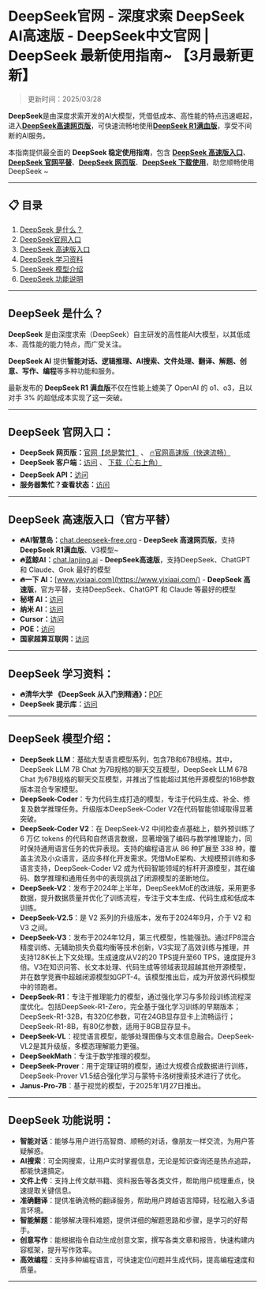 # DeepSeek官网 - 深度求索 DeepSeek AI高速版 - DeepSeek中文官网 | DeepSeek 最新使用指南~ 【3月最新更新】

> 更新时间：2025/03/28     

**DeepSeek**是由深度求索开发的AI大模型，凭借低成本、高性能的特点迅速崛起，进入[**DeepSeek高速网页版**](https://chat.yixiaai.com)，可快速流畅地使用[**DeepSeek R1满血版**](https://chat.yixiaai.com)，享受不间断的AI服务。

本指南提供最全面的 **DeepSeek 稳定使用指南**，包含 [**DeepSeek 高速版入口**](https://chat.yixiaai.com)、[**DeepSeek 官网平替**](https://chat.lanjing.ai)、[**DeepSeek 网页版**](https://chat.yixiaai.com)、[**DeepSeek 下载使用**](https://chat.lanjing.ai)，助您顺畅使用 DeepSeek ~

---

## 📋 目录

1. [DeepSeek 是什么？](#deepseek-是什么)
2. [DeepSeek官网入口](#deepseek-官网入口)
3. [DeepSeek 高速版入口](#deepseek-高速版入口)
4. [DeepSeek 学习资料](#deepseek-学习资料)
5. [DeepSeek 模型介绍](#deepseek-模型介绍)
6. [DeepSeek 功能说明](#deepseek-功能说明)

---

## DeepSeek 是什么？

**DeepSeek** 是由深度求索（DeepSeek）自主研发的高性能AI大模型，以其低成本、高性能的能力特点，而广受关注。   

**DeepSeek AI** 提供**智能对话、逻辑推理、AI搜索、文件处理、翻译、解题、创意、写作、编程**等多种功能和服务。   

最新发布的 **DeepSeek R1 满血版**不仅在性能上媲美了 OpenAI 的 o1、o3，且以对手 3% 的超低成本实现了这一突破。

---

## DeepSeek 官网入口：

* **DeepSeek 网页版：**[官网【总是繁忙】](https://www.deepseek.com/)  、  [🔥官网高速版（快速流畅）](https://chat.yixiaai.com)
* **DeepSeek 客户端：**[访问](https://download.deepseek.com/app/) 、 [下载（👆右上角）](https://chat.yixiaai.com) 
* **DeepSeek API：**[访问](https://platform.deepseek.com/)
* **服务器繁忙？查看状态：**[访问](https://status.deepseek.com/)

---

## DeepSeek 高速版入口（官方平替）

* **🔥AI智慧岛：**[chat.deepseek-free.org](https://chat.yixiaai.com/) - **DeepSeek 高速网页版**，支持 **DeepSeek R1满血版**、V3模型~
* **🔥蓝鲸AI：**[chat.lanjing.ai](https://chat.lanjing.ai/) - **DeepSeek高速版**，支持DeepSeek、ChatGPT 和 Claude、Grok 最好的模型
* **🔥一下 AI：**[www.yixiaai.com](https://www.yixiaai.com/) - **DeepSeek 高速版**，官方平替，支持DeepSeek、ChatGPT 和 Claude 等最好的模型
* **秘塔 AI：**[访问](https://metaso.cn/)
* **纳米 AI：**[访问](https://www.n.cn/)
* **Cursor：**[访问](https://www.cursor.com/)
* **POE：**[访问](https://poe.com/DeepSeek-R1)
* **国家超算互联网：**[访问](https://chat.scnet.cn/)

---

## DeepSeek 学习资料：

* **🔥清华大学 《DeepSeek 从入门到精通》：**[PDF](https://mp.weixin.qq.com/s/urum7plpWBxFPlBEnLNaLA)
* **DeepSeek 提示库：**[访问](https://api-docs.deepseek.com/zh-cn/prompt-library/)

---

## DeepSeek 模型介绍：

- **DeepSeek LLM**：基础大型语言模型系列，包含7B和67B规格。其中，DeepSeek LLM 7B Chat 为7B规格的聊天交互模型，DeepSeek LLM 67B Chat 为67B规格的聊天交互模型，并推出了性能超过其他开源模型的16B参数版本混合专家模型。
- **DeepSeek-Coder**：专为代码生成打造的模型，专注于代码生成、补全、修复及数学推理任务。升级版本DeepSeek-Coder V2在代码智能领域取得显著突破。
- **DeepSeek-Coder V2**：在 DeepSeek-V2 中间检查点基础上，额外预训练了 6 万亿 tokens 的代码和自然语言数据，显著增强了编码与数学推理能力，同时保持通用语言任务的优异表现。支持的编程语言从 86 种扩展至 338 种，覆盖主流及小众语言，适应多样化开发需求。凭借MoE架构、大规模预训练和多语言支持，DeepSeek-Coder V2 成为代码智能领域的标杆开源模型，其在编码、数学推理和通用任务中的表现挑战了闭源模型的垄断地位。
- **DeepSeek-V2**：发布于2024年上半年，DeepSeekMoE的改进版，采用更多数据，提升数据质量并优化了训练流程，专注于文本生成、代码生成和低成本训练。
- **DeepSeek-V2.5**：是 V2 系列的升级版本，发布于2024年9月，介于 V2 和 V3 之间。
- **DeepSeek-V3**：发布于2024年12月，第三代模型，性能强劲。通过FP8混合精度训练、无辅助损失负载均衡等技术创新，V3实现了高效训练与推理，并支持128K长上下文处理。生成速度从V2的20 TPS提升至60 TPS，速度提升3倍。V3在知识问答、长文本处理、代码生成等领域表现超越其他开源模型，并在数学竞赛中超越闭源模型如GPT-4。该模型推出后，成为开放源代码模型中的领跑者。
- **DeepSeek-R1**：专注于推理能力的模型，通过强化学习与多阶段训练流程深度优化。包括DeepSeek-R1-Zero，完全基于强化学习训练的早期版本；DeepSeek-R1-32B，有320亿参数，可在24GB显存显卡上流畅运行；DeepSeek-R1-8B，有80亿参数，适用于8GB显存显卡。
- **DeepSeek-VL**：视觉语言模型，能够处理图像与文本信息融合。DeepSeek-VL2是其升级版，多模态理解能力更强。
- **DeepSeekMath**：专注于数学推理的模型。
- **DeepSeek-Prover**：用于定理证明的模型，通过大规模合成数据进行训练，DeepSeek-Prover V1.5结合强化学习与蒙特卡洛树搜索技术进行了优化。
- **Janus-Pro-7B**：基于视觉的模型，于2025年1月27日推出。

---

## DeepSeek 功能说明：

- **智能对话**：能够与用户进行高智商、顺畅的对话，像朋友一样交流，为用户答疑解惑。
- **AI搜索**：可全网搜索，让用户实时掌握信息，无论是知识查询还是热点追踪，都能快速搞定。
- **文件上传**：支持上传文献书籍、资料报告等各类文件，帮助用户梳理重点，快速提取关键信息。
- **准确翻译**：提供准确流畅的翻译服务，帮助用户跨越语言障碍，轻松融入多语言环境。
- **智能解题**：能够解决理科难题，提供详细的解题思路和步骤，是学习的好帮手。
- **创意写作**：能根据指令自动生成创意文案，撰写各类文章和报告，快速构建内容框架，提升写作效率。
- **高效编程**：支持多种编程语言，可快速定位问题并生成代码，提高编程速度和质量。

---

